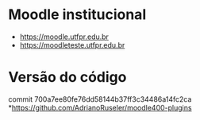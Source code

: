 # Moodle institucional
* https://moodle.utfpr.edu.br
* https://moodleteste.utfpr.edu.br

# Versão do código

commit 700a7ee80fe76dd58144b37ff3c34486a14fc2ca
*https://github.com/AdrianoRuseler/moodle400-plugins
